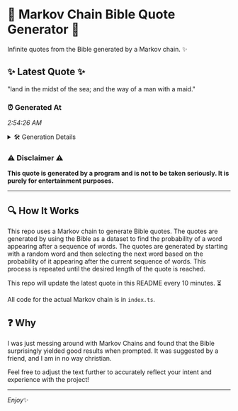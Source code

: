 # 📖 Markov Chain Bible Quote Generator 📖

Infinite quotes from the Bible generated by a Markov chain. ✨

## ✨ Latest Quote ✨
"land in the midst of the sea; and the way of a man with a maid."

### ⏰ Generated At
*2:54:26 AM*

<details>
    <summary>🛠️ Generation Details</summary>
    <p>
        <strong>🌱 Seed:</strong> land<br>
        <strong>🔄 Iterations:</strong> 15<br>
        <strong>📜 Context History:</strong><br>[ land ]: in<br>[ land, in ]: the<br>[ land, in, the ]: midst<br>[ land, in, the, midst ]: of<br>[ land, in, the, midst, of ]: the<br>[ land, in, the, midst, of, the ]: sea;<br>[ in, the, midst, of, the, sea; ]: and<br>[ the, midst, of, the, sea;, and ]: the<br>[ midst, of, the, sea;, and, the ]: way<br>[ of, the, sea;, and, the, way ]: of<br>[ the, sea;, and, the, way, of ]: a<br>[ sea;, and, the, way, of, a ]: man<br>[ and, the, way, of, a, man ]: with<br>[ the, way, of, a, man, with ]: a<br>[ way, of, a, man, with, a ]: maid.<br>
    </p>
</details>

### ⚠️ Disclaimer ⚠️
**This quote is generated by a program and is not to be taken seriously. It is purely for entertainment purposes.**

---

## 🔍 How It Works

This repo uses a Markov chain to generate Bible quotes. The quotes are generated by using the Bible as a dataset to find the probability of a word appearing after a sequence of words. The quotes are generated by starting with a random word and then selecting the next word based on the probability of it appearing after the current sequence of words. This process is repeated until the desired length of the quote is reached.

This repo will update the latest quote in this README every 10 minutes. ⏳

All code for the actual Markov chain is in `index.ts`.

## ❓ Why

I was just messing around with Markov Chains and found that the Bible surprisingly yielded good results when prompted. 
It was suggested by a friend, and I am in no way christian.

Feel free to adjust the text further to accurately reflect your intent and experience with the project!

---

*Enjoy*✨
